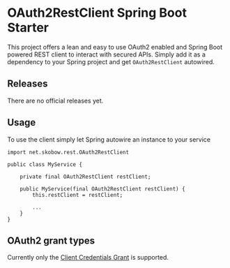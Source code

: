 # OAuth2RestClient Spring Boot Starter

This project offers a lean and easy to use OAuth2 enabled and Spring Boot powered REST client to interact with secured APIs.
Simply add it as a dependency to your Spring project and get `OAuth2RestClient` autowired.

## Releases
There are no official releases yet.

## Usage

To use the client simply let Spring autowire an instance to your service

    import net.skobow.rest.OAuth2RestClient
    
    public class MyService {
        
        private final OAuth2RestClient restClient;
        
        public MyService(final OAuth2RestClient restClient) {
            this.restClient = restClient;
            
            ...
        }
    }
    
## OAuth2 grant types

Currently only the [Client Credentials Grant](https://oauth.net/2/grant-types/client-credentials/) is supported.